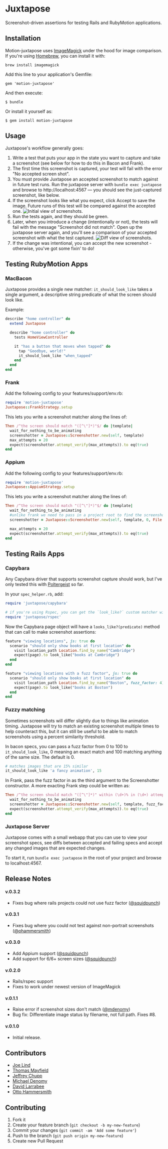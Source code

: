 # Juxtapose

Screenshot-driven assertions for testing Rails and RubyMotion applications.

## Installation

Motion-juxtapose uses [ImageMagick](http://www.imagemagick.org/) under the hood for image comparison. If you're using [Homebrew](http://brew.sh/), you can install it with:

    brew install imagemagick

Add this line to your application's Gemfile:

    gem 'motion-juxtapose'

And then execute:

    $ bundle

Or install it yourself as:

    $ gem install motion-juxtapose

## Usage

Juxtapose's workflow generally goes:

1. Write a test that puts your app in the state you want to capture and take a screenshot (see below for how to do this in Bacon and Frank).
2. The first time this screenshot is captured, your test will fail with the error "No accepted screen shot".
3. You must provide Juxtapose an accepted screenshot to match against in future test runs. Run the juxtapose server with `bundle exec juxtapose` and browse to http://localhost:4567 — you should see the just-captured screenshot, like below.
4. If the screenshot looks like what you expect, click Accept to save the image. Future runs of this test will be compared against the accepted one. ![Initial view of screenshots.](images/initial-view.png)
5. Run the tests again, and they should be green.
6. Later, when you introduce a change (intentionally or not), the tests will fail with the message "Screenshot did not match". Open up the juxtapose server again, and you'll see a comparison of your accepted screenshot with what the test captured. ![Diff view of screenshots.](images/diff-view.png)
7. If the change was intentional, you can accept the new screenshot - otherwise, you've got some fixin' to do!


## Testing RubyMotion Apps

### MacBacon

Juxtapose provides a single new matcher: `it_should_look_like` takes a single argument, a descriptive string predicate of what the screen should look like.

Example:

```ruby
describe "home controller" do
  extend Juxtapose

  describe "home controller" do
    tests HomeViewController

    it "has a button that moves when tapped" do
      tap "Goodbye, world!"
      it_should_look_like "when_tapped"
    end
  end
end
```

### Frank

Add the following config to your features/support/env.rb:

```ruby
require 'motion-juxtapose'
Juxtapose::FrankStrategy.setup
```

This lets you write a screenshot matcher along the lines of:

```ruby
Then /^the screen should match "([^\"]*)"$/ do |template|
  wait_for_nothing_to_be_animating
  screenshotter = Juxtapose::Screenshotter.new(self, template)
  max_attempts = 20
  expect(screenshotter.attempt_verify(max_attempts)).to eq(true)
end
```

### Appium

Add the following config to your features/support/env.rb:

```ruby
require 'motion-juxtapose'
Juxtapose::AppiumStrategy.setup
```

This lets you write a screenshot matcher along the lines of:

```ruby
Then /^the screen should match "([^\"]*)"$/ do |template|
  wait_for_nothing_to_be_animating
  #unlike frank we need to pass in a project root to find the screenshot directory
  screenshotter = Juxtapose::Screenshotter.new(self, template, 0, File.expand_path('./'))

  max_attempts = 20
  expect(screenshotter.attempt_verify(max_attempts)).to eq(true)
end
```

## Testing Rails Apps

### Capybara

Any Capybara driver that supports screenshot capture should work, but I've only tested this with [Poltergeist](https://github.com/teampoltergeist/poltergeist) so far.

In your `spec_helper.rb`, add:

```ruby
require 'juxtapose/capybara'

# if you're using Rspec, you can get the `look_like?` custom matcher with:
require 'juxtapose/rspec'
```

Now the Capybara page object will have a `looks_like?(predicate)` method that can call to make screenshot assertions:

```ruby
feature "viewing locations", js: true do
  scenario "should only show books at first location" do
    visit location_path Location.find_by_name("Cambridge")
    expect(page).to look_like("books at Cambridge")
  end
end

feature "viewing locations with a fuzz factor", js: true do
  scenario "should only show books at first location" do
    visit location_path Location.find_by_name("Boston", fuzz_factor: 4)
    expect(page).to look_like("books at Boston")
  end
end
```

### Fuzzy matching

Sometimes screenshots will differ slightly due to things like animation timing. Juxtapose will try to match an existing screenshot multiple times to help counteract this, but it can still be useful to be able to match screenshots using a percent similarity threshold. 

In bacon specs, you can pass a fuzz factor from 0 to 100 to `it_should_look_like`, 0 meaning an exact match and 100 matching anything of the same size. The default is 0.

```ruby
# matches images that are 15% similar
it_should_look_like 'a fancy animation', 15
```

In Frank, pass the fuzz factor in as the third argument to the Screenshotter constructor. A more exacting Frank step could be written as:

```ruby
Then /^the screen should match "([^\"]*)" within (\d+)% in (\d+) attempts$/ do |template, fuzz_factor, max_attempts|
  wait_for_nothing_to_be_animating
  screenshotter = Juxtapose::Screenshotter.new(self, template, fuzz_factor)
  expect(screenshotter.attempt_verify(max_attempts)).to eq(true)
end
```

### Juxtapose Server

Juxtapose comes with a small webapp that you can use to view your screenshot specs, see diffs between accepted and failing specs and accept any changed images that are expected changes.

To start it, run `bundle exec juxtapose` in the root of your project and browse to localhost:4567.

## Release Notes

#### v.0.3.2

* Fixes bug where rails projects could not use fuzz factor ([@squidpunch](http://github.com/squidpunch))

#### v.0.3.1

* Fixes bug where you could not test against non-portrait screenshots ([@ohammersmith](https://github.com/ohammersmith))

#### v.0.3.0

* Add Appium support ([@squidpunch](http://github.com/squidpunch))
* Add support for 6/6+ screen sizes ([@squidpunch](http://github.com/squidpunch))

#### v.0.2.0

* Rails/rspec support
* Fixes to work under newest version of ImageMagick

#### v.0.1.1

* Raise error if screenshot sizes don't match ([@mdenomy](http://github.com/mdenomy))
* Bug fix: Differentiate image status by filename, not full path. Fixes #8.

#### v.0.1.0

* Initial release.

## Contributors

* [Joe Lind](http://github.com/joelind)
* [Thomas Mayfield](http://github.com/thegreatape )
* [Jeffrey Chupp](http://github.com/semanticart)
* [Michael Denomy](http://github.com/mdenomy)
* [David Larrabee](http://github.com/squidpunch)
* [Otto Hammersmith](https://github.com/ohammersmith)


## Contributing

1. Fork it
2. Create your feature branch (`git checkout -b my-new-feature`)
3. Commit your changes (`git commit -am 'Add some feature'`)
4. Push to the branch (`git push origin my-new-feature`)
5. Create new Pull Request

